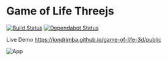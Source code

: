 # Game of Life Threejs
[![Build Status](https://travis-ci.org/iondrimba/game-of-life-3d.svg?branch=master)](https://travis-ci.org/iondrimba/game-of-life-3d) [![Dependabot Status](https://api.dependabot.com/badges/status?host=github&repo=iondrimba/game-of-life-3d)](https://dependabot.com)

Live Demo https://iondrimba.github.io/game-of-life-3d/public

![App](https://raw.githubusercontent.com/iondrimba/images/master/game-of-life.gif)
